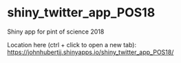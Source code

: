 # shiny_twitter_app_POS18
Shiny app for pint of science 2018

Location here (ctrl + click to open a new tab):  https://johnhubertjj.shinyapps.io/shiny_twitter_app_POS18/

